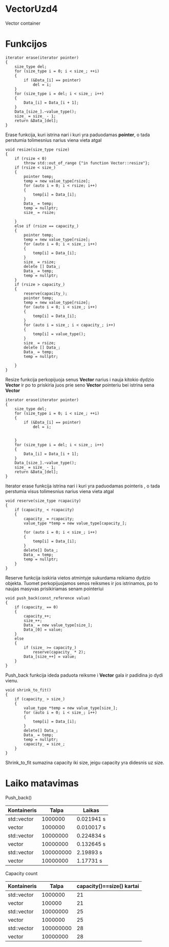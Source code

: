 # VectorUzd4

Vector container

# Funkcijos

    iterator erase(iterator pointer)
    {
        size_type del;
        for (size_type i = 0; i < size_; ++i)
        {
            if (&Data_[i] == pointer)
                del = i;
        }
        for (size_type i = del; i < size_; i++)
        {
            Data_[i] = Data_[i + 1];
        }
        Data_[size_].~value_type();
        size_ = size_ - 1;
        return &Data_[del];
    }
    
Erase funkcija, kuri istrina nari i kuri yra paduodamas **pointer**, o tada perstumia tolimesnius narius viena vieta atgal

    void resize(size_type rsize)
    {
        if (rsize < 0)
            throw std::out_of_range {"in function Vector::resize"};
        if (rsize < size_)
        {
            pointer temp;
            temp = new value_type[rsize];
            for (auto i = 0; i < rsize; i++)
            {
                temp[i] = Data_[i];
            }
            Data_ = temp;
            temp = nullptr;
            size_ = rsize;

        }
        else if (rsize == capacity_)
        {
            pointer temp;
            temp = new value_type[rsize];
            for (auto i = 0; i < size_; i++)
            {
                temp[i] = Data_[i];
            }
            size_ = rsize;
            delete [] Data_;
            Data_ = temp;
            temp = nullptr;
        }
        if (rsize > capacity_)
        {
            reserve(capacity_);
            pointer temp;
            temp = new value_type[rsize];
            for (auto i = 0; i < size_; i++)
            {
                temp[i] = Data_[i];
            }
            for (auto i = size_; i < capacity_; i++)
            {
                temp[i] = value_type();
            }
            size_ = rsize;
            delete [] Data_;
            Data_ = temp;
            temp = nullptr;

        }
    }
    
Resize funkcija perkopijuoja senus **Vector** narius i nauja kitokio dydzio **Vector** ir po to priskiria juos prie seno **Vector** pointeriu bei istrina sena **Vector**

    iterator erase(iterator pointer)
    {
        size_type del;
        for (size_type i = 0; i < size_; ++i)
        {
            if (&Data_[i] == pointer)
                del = i;


        }
        for (size_type i = del; i < size_; i++)
        {
            Data_[i] = Data_[i + 1];
        }
        Data_[size_].~value_type();
        size_ = size_ - 1;
        return &Data_[del];
    }
    
Iterator erase funkcija istrina nari i kuri yra paduodamas pointeris , o tada perstumia visus tolimesnius narius viena vieta atgal

    void reserve(size_type rcapacity)
    {
        if (capacity_ < rcapacity)
        {
            capacity_ = rcapacity;
            value_type *temp = new value_type[capacity_];

            for (auto i = 0; i < size_; i++)
            {
                temp[i] = Data_[i];
            }
            delete[] Data_;
            Data_ = temp;
            temp = nullptr;
        }
    }
    
Reserve funkcija isskiria vietos atmintyje sukurdama reikiamo dydzio objekta. Tuomet perkopijuojamos senos reiksmes ir jos istrinamos, po to naujas masyvas prisikiriamas senam pointeriui

    void push_back(const_reference value)
    {
        if (capacity_ == 0)
        {
            capacity_++;
            size_++;
            Data_ = new value_type[size_];
            Data_[0] = value;
        }
        else
        {
            if (size_ >= capacity_)
                reserve(capacity_ * 2);
            Data_[size_++] = value;
        }
    }
    
Push_back funkcija ideda paduota reiksme i **Vector** gala ir padidina jo dydi vienu.

    void shrink_to_fit()
    {
        if (capacity_ > size_)
        {
            value_type *temp = new value_type[size_];
            for (auto i = 0; i < size_; i++)
            {
                temp[i] = Data_[i];
            }
            delete[] Data_;
            Data_ = temp;
            temp = nullptr;
            capacity_ = size_;
        }
    }
    
Shrink_to_fit sumazina capacity iki size, jeigu capacity yra didesnis uz size.

# Laiko matavimas

Push_back()

| Kontaineris | Talpa | Laikas |
|--|--|--|
| std::vector | 1000000 | 0.021941 s |
| vector | 1000000 | 0.010017 s |
| std::vector | 10000000 |  0.224834 s |
| vector | 10000000 | 0.132645 s |
| std::vector | 100000000 |  2.19893 s |
| vector | 10000000 | 1.17731 s |

Capacity count

| Kontaineris | Talpa | capacity()==size() kartai |
|--|--|--|
| std::vector | 1000000 | 21 |
| vector | 100000 | 21 |
| std::vector | 10000000 | 25 |
| vector | 1000000 | 25 |
| std::vector | 100000000 | 28 |
| vector | 10000000 | 28 |
